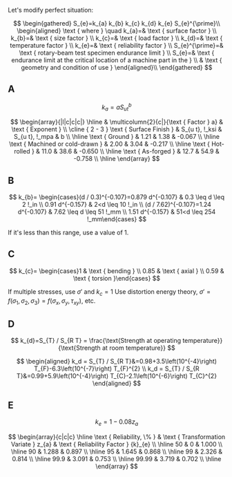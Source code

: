 Let's modify perfect situation:

$$
\begin{gathered}
    S_{e}=k_{a} k_{b} k_{c} k_{d} k_{e} S_{e}^{\prime}\\
    \begin{aligned}
\text { where } \quad k_{a}=& \text { surface factor } \\
k_{b}=& \text { size factor } \\
k_{c}=& \text { load factor } \\
k_{d}=& \text { temperature factor } \\
k_{e}=& \text { reliability factor } \\
S_{e}^{\prime}=& \text { rotary-beam test specimen endurance limit } \\
S_{e}=& \text { endurance limit at the critical location of a machine part in the } \\
& \text { geometry and condition of use }
\end{aligned}\\
\end{gathered}
$$

## A

$$
k_{a}=a S_{u t}^{b}
$$

$$
\begin{array}{|l|c|c|c|}
\hline & \multicolumn{2}{c|}{\text { Factor } a} & \text { Exponent } \\
\cline { 2 - 3 } \text { Surface Finish } & S_{u t}, !_ksi & S_{u t}, !_mpa & b \\
\hline \text { Ground } & 1.21 & 1.38 & -0.067 \\
\hline \text { Machined or cold-drawn } & 2.00 & 3.04 & -0.217 \\
\hline \text { Hot-rolled } & 11.0 & 38.6 & -0.650 \\
\hline \text { As-forged } & 12.7 & 54.9 & -0.758 \\
\hline
\end{array}
$$

## B

$$
k_{b}= \begin{cases}(d / 0.3)^{-0.107}=0.879 d^{-0.107} & 0.3 \leq d \leq 2 !_in \\ 0.91 d^{-0.157} & 2<d \leq 10 !_in \\ (d / 7.62)^{-0.107}=1.24 d^{-0.107} & 7.62 \leq d \leq 51 !_mm \\ 1.51 d^{-0.157} & 51<d \leq 254 !_mm\end{cases}
$$

If it's less than this range, use a value of 1.

## C

$$
k_{c}= \begin{cases}1 & \text { bending } \\ 0.85 & \text { axial } \\ 0.59 & \text { torsion }\end{cases}
$$

If multiple stresses, use $\sigma'$ and $k_c=1$
Use distortion energy theory, $\sigma' = f(\sigma_1, \sigma_2, \sigma_3)=f(\sigma_x,\sigma_y,\tau_{xy})$, etc.

## D

$$
k_{d}=S_{T} / S_{R T} = \frac{\text{Strength at operating temperature}}{\text{Strength at room temperature}}
$$

$$
\begin{aligned}
k_d = S_{T} / S_{R T}&=0.98+3.5\left(10^{-4}\right) T_{F}-6.3\left(10^{-7}\right) T_{F}^{2} \\
k_d = S_{T} / S_{R T}&=0.99+5.9\left(10^{-4}\right) T_{C}-2.1\left(10^{-6}\right) T_{C}^{2}
\end{aligned}
$$

## E

$$
k_{e}=1-0.08 z_{a}
$$

$$
\begin{array}{c|c|c}
\hline \text { Reliability, \% } & \text { Transformation Variate } z_{a} & \text { Reliability Factor } {k}_{e} \\
\hline 50 & 0 & 1.000 \\
\hline 90 & 1.288 & 0.897 \\
\hline 95 & 1.645 & 0.868 \\
\hline 99 & 2.326 & 0.814 \\
\hline 99.9 & 3.091 & 0.753 \\
\hline 99.99 & 3.719 & 0.702 \\
\hline
\end{array}
$$

